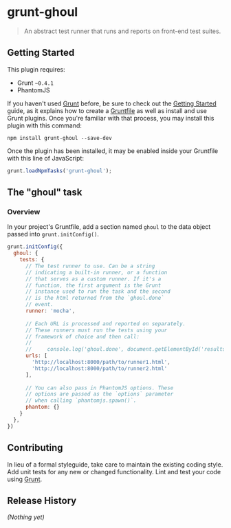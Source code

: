 # grunt-ghoul

> An abstract test runner that runs and reports on front-end test suites.

## Getting Started
This plugin requires:
- Grunt `~0.4.1`
- PhantomJS

If you haven't used [Grunt](http://gruntjs.com/) before, be sure to check out the [Getting Started](http://gruntjs.com/getting-started) guide, as it explains how to create a [Gruntfile](http://gruntjs.com/sample-gruntfile) as well as install and use Grunt plugins. Once you're familiar with that process, you may install this plugin with this command:

```shell
npm install grunt-ghoul --save-dev
```

Once the plugin has been installed, it may be enabled inside your Gruntfile with this line of JavaScript:

```js
grunt.loadNpmTasks('grunt-ghoul');
```

## The "ghoul" task

### Overview
In your project's Gruntfile, add a section named `ghoul` to the data object passed into `grunt.initConfig()`.

```js
grunt.initConfig({
  ghoul: {
    tests: {
      // The test runner to use. Can be a string
      // indicating a built-in runner, or a function
      // that serves as a custom runner. If it's a
      // function, the first argument is the Grunt
      // instance used to run the task and the second
      // is the html returned from the `ghoul.done`
      // event.
      runner: 'mocha',
      
      // Each URL is processed and reported on separately.
      // These runners must run the tests using your 
      // framework of choice and then call:
      // 
      //     console.log('ghoul.done', document.getElementById('results').innerHTML);
      urls: [
        'http://localhost:8000/path/to/runner1.html',
        'http://localhost:8000/path/to/runner2.html'
      ],
      
      // You can also pass in PhantomJS options. These
      // options are passed as the `options` parameter
      // when calling `phantomjs.spawn()`.
      phantom: {}
    }
  },
})
```

## Contributing
In lieu of a formal styleguide, take care to maintain the existing coding style. Add unit tests for any new or changed functionality. Lint and test your code using [Grunt](http://gruntjs.com/).

## Release History
_(Nothing yet)_
